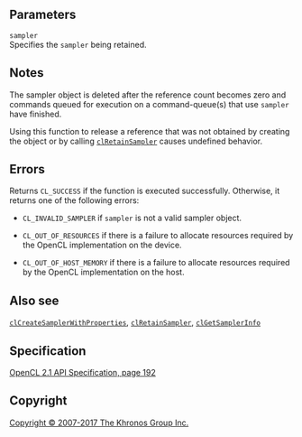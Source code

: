 Parameters
----------

`sampler`  
Specifies the `sampler` being retained.

Notes
-----

The sampler object is deleted after the reference count becomes zero and
commands queued for execution on a command-queue(s) that use `sampler`
have finished.

Using this function to release a reference that was not obtained by
creating the object or by calling
[`clRetainSampler`](clRetainSampler.html) causes undefined behavior.

Errors
------

Returns `CL_SUCCESS` if the function is executed successfully.
Otherwise, it returns one of the following errors:

-   `CL_INVALID_SAMPLER` if `sampler` is not a valid sampler object.

-   `CL_OUT_OF_RESOURCES` if there is a failure to allocate resources
    required by the OpenCL implementation on the device.

-   `CL_OUT_OF_HOST_MEMORY` if there is a failure to allocate resources
    required by the OpenCL implementation on the host.

Also see
--------

[`clCreateSamplerWithProperties`](clCreateSamplerWithProperties.html),
[`clRetainSampler`](clRetainSampler.html),
[`clGetSamplerInfo`](clGetSamplerInfo.html)

Specification
-------------

[OpenCL 2.1 API Specification, page
192](https://www.khronos.org/registry/cl/specs/opencl-2.1.pdf#page=192)

Copyright
---------

[Copyright © 2007-2017 The Khronos Group Inc.](copyright.html)

